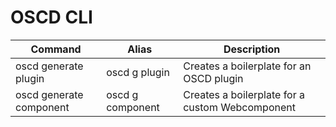 # OSCD CLI


| Command | Alias | Description |
|---------|-------|-------------|
| oscd generate plugin | oscd g plugin | Creates a boilerplate for an OSCD plugin |
| oscd generate component | oscd g component | Creates a boilerplate for a custom Webcomponent |
